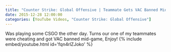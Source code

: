 ```yaml
---
title: "Counter Strike: Global Offensive | Teammate Gets VAC Banned Mid-game"
date: 2015-12-28 12:00:00
categories: [YouTube Videos, "Counter Strike: Global Offensive"]
---
```

Was playing some CSGO the other day. Turns our one of my teammates were cheating and got VAC banned mid-game, Enjoy!
{% include embed/youtube.html id='fqn4rlZJoko' %}